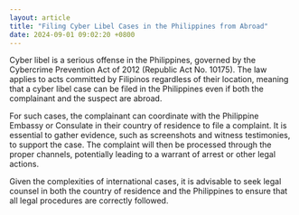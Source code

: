 ```yaml
---
layout: article
title: "Filing Cyber Libel Cases in the Philippines from Abroad"
date: 2024-09-01 09:02:20 +0800
---
```


<p>Cyber libel is a serious offense in the Philippines, governed by the Cybercrime Prevention Act of 2012 (Republic Act No. 10175). The law applies to acts committed by Filipinos regardless of their location, meaning that a cyber libel case can be filed in the Philippines even if both the complainant and the suspect are abroad.</p><p>For such cases, the complainant can coordinate with the Philippine Embassy or Consulate in their country of residence to file a complaint. It is essential to gather evidence, such as screenshots and witness testimonies, to support the case. The complaint will then be processed through the proper channels, potentially leading to a warrant of arrest or other legal actions.</p><p>Given the complexities of international cases, it is advisable to seek legal counsel in both the country of residence and the Philippines to ensure that all legal procedures are correctly followed.</p>